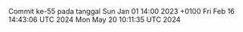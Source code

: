 Commit ke-55 pada tanggal Sun Jan 01 14:00 2023 +0100
Fri Feb 16 14:43:06 UTC 2024
Mon May 20 10:11:35 UTC 2024
